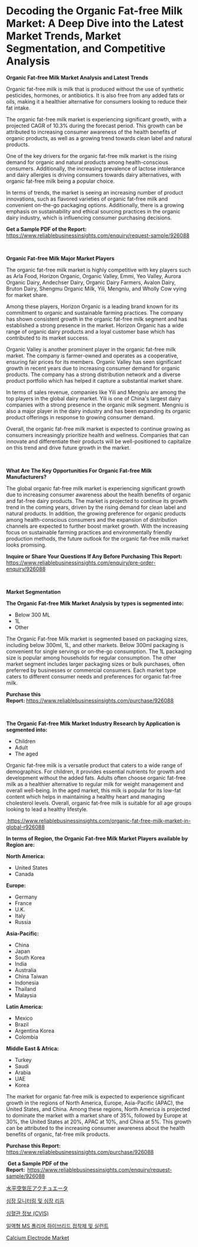 <p><h1>Decoding the Organic Fat-free Milk Market: A Deep Dive into the Latest Market Trends, Market Segmentation, and Competitive Analysis</h1></p><p><strong>Organic Fat-free Milk Market Analysis and Latest Trends</strong></p>
<p><p>Organic fat-free milk is milk that is produced without the use of synthetic pesticides, hormones, or antibiotics. It is also free from any added fats or oils, making it a healthier alternative for consumers looking to reduce their fat intake.</p><p>The organic fat-free milk market is experiencing significant growth, with a projected CAGR of 10.3% during the forecast period. This growth can be attributed to increasing consumer awareness of the health benefits of organic products, as well as a growing trend towards clean label and natural products.</p><p>One of the key drivers for the organic fat-free milk market is the rising demand for organic and natural products among health-conscious consumers. Additionally, the increasing prevalence of lactose intolerance and dairy allergies is driving consumers towards dairy alternatives, with organic fat-free milk being a popular choice.</p><p>In terms of trends, the market is seeing an increasing number of product innovations, such as flavored varieties of organic fat-free milk and convenient on-the-go packaging options. Additionally, there is a growing emphasis on sustainability and ethical sourcing practices in the organic dairy industry, which is influencing consumer purchasing decisions.</p></p>
<p><strong>Get a Sample PDF of the Report:&nbsp;</strong> <a href="https://www.reliablebusinessinsights.com/enquiry/request-sample/926088">https://www.reliablebusinessinsights.com/enquiry/request-sample/926088</a></p>
<p>&nbsp;</p>
<p><strong>Organic Fat-free Milk Major Market Players</strong></p>
<p><p>The organic fat-free milk market is highly competitive with key players such as Arla Food, Horizon Organic, Organic Valley, Emmi, Yeo Valley, Aurora Organic Dairy, Andechser Dairy, Organic Dairy Farmers, Avalon Dairy, Bruton Dairy, Shengmu Organic Milk, Yili, Mengniu, and Wholly Cow vying for market share. </p><p>Among these players, Horizon Organic is a leading brand known for its commitment to organic and sustainable farming practices. The company has shown consistent growth in the organic fat-free milk segment and has established a strong presence in the market. Horizon Organic has a wide range of organic dairy products and a loyal customer base which has contributed to its market success.</p><p>Organic Valley is another prominent player in the organic fat-free milk market. The company is farmer-owned and operates as a cooperative, ensuring fair prices for its members. Organic Valley has seen significant growth in recent years due to increasing consumer demand for organic products. The company has a strong distribution network and a diverse product portfolio which has helped it capture a substantial market share.</p><p>In terms of sales revenue, companies like Yili and Mengniu are among the top players in the global dairy market. Yili is one of China's largest dairy companies with a strong presence in the organic milk segment. Mengniu is also a major player in the dairy industry and has been expanding its organic product offerings in response to growing consumer demand.</p><p>Overall, the organic fat-free milk market is expected to continue growing as consumers increasingly prioritize health and wellness. Companies that can innovate and differentiate their products will be well-positioned to capitalize on this trend and drive future growth in the market.</p></p>
<p>&nbsp;</p>
<p><strong>What Are The Key Opportunities For Organic Fat-free Milk Manufacturers?</strong></p>
<p><p>The global organic fat-free milk market is experiencing significant growth due to increasing consumer awareness about the health benefits of organic and fat-free dairy products. The market is projected to continue its growth trend in the coming years, driven by the rising demand for clean label and natural products. In addition, the growing preference for organic products among health-conscious consumers and the expansion of distribution channels are expected to further boost market growth. With the increasing focus on sustainable farming practices and environmentally friendly production methods, the future outlook for the organic fat-free milk market looks promising.</p></p>
<p><strong>Inquire or Share Your Questions If Any Before Purchasing This Report:</strong> <a href="https://www.reliablebusinessinsights.com/enquiry/pre-order-enquiry/926088">https://www.reliablebusinessinsights.com/enquiry/pre-order-enquiry/926088</a></p>
<p>&nbsp;</p>
<p><strong>Market Segmentation</strong></p>
<p><strong>The Organic Fat-free Milk Market Analysis by types is segmented into:</strong></p>
<p><ul><li>Below 300 ML</li><li>1L</li><li>Other</li></ul></p>
<p><p>The Organic Fat-free Milk market is segmented based on packaging sizes, including below 300ml, 1L, and other markets. Below 300ml packaging is convenient for single servings or on-the-go consumption. The 1L packaging size is popular among households for regular consumption. The other market segment includes larger packaging sizes or bulk purchases, often preferred by businesses or commercial consumers. Each market type caters to different consumer needs and preferences for organic fat-free milk.</p></p>
<p><strong>Purchase this Report:&nbsp;</strong><a href="https://www.reliablebusinessinsights.com/purchase/926088">https://www.reliablebusinessinsights.com/purchase/926088</a></p>
<p>&nbsp;</p>
<p><strong>The Organic Fat-free Milk Market Industry Research by Application is segmented into:</strong></p>
<p><ul><li>Children</li><li>Adult</li><li>The aged</li></ul></p>
<p><p>Organic fat-free milk is a versatile product that caters to a wide range of demographics. For children, it provides essential nutrients for growth and development without the added fats. Adults often choose organic fat-free milk as a healthier alternative to regular milk for weight management and overall well-being. In the aged market, this milk is popular for its low-fat content which helps in maintaining a healthy heart and managing cholesterol levels. Overall, organic fat-free milk is suitable for all age groups looking to lead a healthy lifestyle.</p></p>
<p><a href="https://www.reliablebusinessinsights.com/organic-fat-free-milk-market-in-global-r926088">&nbsp;https://www.reliablebusinessinsights.com/organic-fat-free-milk-market-in-global-r926088</a></p>
<p><strong>In terms of Region, the Organic Fat-free Milk Market Players available by Region are:</strong></p>
<p>
    <p> <strong> North America: </strong>
        <ul>
            <li>United States</li>
            <li>Canada</li>
        </ul>
        </p> 
    <p> <strong> Europe: </strong>
        <ul>
            <li>Germany</li>
            <li>France</li>
            <li>U.K.</li>
            <li>Italy</li>
            <li>Russia</li>
        </ul>
        </p> 
    <p> <strong> Asia-Pacific: </strong>
        <ul>
            <li>China</li>
            <li>Japan</li>
            <li>South Korea</li>
            <li>India</li>
            <li>Australia</li>
            <li>China Taiwan</li>
            <li>Indonesia</li>
            <li>Thailand</li>
            <li>Malaysia</li>
        </ul>
        </p> 
    <p> <strong> Latin America: </strong>
        <ul>
            <li>Mexico</li>
            <li>Brazil</li>
            <li>Argentina Korea</li>
            <li>Colombia</li>
        </ul>
        </p> 
    <p> <strong> Middle East & Africa: </strong>
        <ul>
            <li>Turkey</li>
            <li>Saudi</li>
            <li>Arabia</li>
            <li>UAE</li>
            <li>Korea</li>
        </ul>
    </p>
    </p>
<p><p>The market for organic fat-free milk is expected to experience significant growth in the regions of North America, Europe, Asia-Pacific (APAC), the United States, and China. Among these regions, North America is projected to dominate the market with a market share of 35%, followed by Europe at 30%, the United States at 20%, APAC at 10%, and China at 5%. This growth can be attributed to the increasing consumer awareness about the health benefits of organic, fat-free milk products.</p></p>
<p><strong>Purchase this Report: </strong><a href="https://www.reliablebusinessinsights.com/purchase/926088">https://www.reliablebusinessinsights.com/purchase/926088</a></p>
<p>&nbsp;<strong>Get a Sample PDF of the Report:&nbsp;&nbsp;</strong><a href="https://www.reliablebusinessinsights.com/enquiry/request-sample/926088">https://www.reliablebusinessinsights.com/enquiry/request-sample/926088</a></p>
<p><strong></strong></p>
<p><p><a href="https://medium.com/@oliveyew35/%E6%B0%B4%E5%B9%B3%E6%96%B9%E5%90%91%E3%81%AE%E7%A9%BA%E6%B0%97%E5%9C%A7%E3%82%A2%E3%82%AF%E3%83%81%E3%83%A5%E3%82%A8%E3%83%BC%E3%82%BF%E3%83%BC%E5%B8%82%E5%A0%B4%E3%81%AE%E3%83%A1%E3%83%88%E3%83%AA%E3%82%AF%E3%82%B9%E3%82%92%E8%A7%A3%E8%AA%AD%E3%81%99%E3%82%8B-%E5%B8%82%E5%A0%B4%E3%82%B7%E3%82%A7%E3%82%A2-%E3%83%88%E3%83%AC%E3%83%B3%E3%83%89-%E6%88%90%E9%95%B7%E3%83%91%E3%82%BF%E3%83%BC%E3%83%B3-31213b5f016e">水平空気圧アクチュエータ</a></p><p><a href="https://github.com/amuji413411/Market-Research-Report-List-1/blob/main/678145193207.md">심장 모니터링 및 심장 리듬</a></p><p><a href="https://github.com/risastia4/Market-Research-Report-List-1/blob/main/329924393208.md">심혈관 정보 (CVIS)</a></p><p><a href="https://medium.com/@simeonbode1/%EC%9B%90-%EB%B6%80%ED%92%88-ms-%ED%8F%B4%EB%A6%AC%EB%A8%B8-%ED%95%98%EC%9D%B4%EB%B8%8C%EB%A6%AC%EB%93%9C-%EC%A0%91%EC%B0%A9%EC%A0%9C-%EB%B0%8F-%EB%B0%80%EB%B4%89%EC%A0%9C-%EC%8B%9C%EC%9E%A5-%EB%B3%B4%EA%B3%A0%EC%84%9C%EB%8A%94-%EC%9D%B4-%EC%8B%9C%EC%9E%A5%EC%9D%98-%EC%B5%9C%EC%8B%A0-%EB%8F%99%ED%96%A5-%EB%B0%8F-%EC%84%B1%EC%9E%A5-%EA%B8%B0%ED%9A%8C%EB%A5%BC-%EB%B3%B4%EC%97%AC%EC%A4%8D%EB%8B%88%EB%8B%A4-11150658efbf">일액형 MS 폴리머 하이브리드 접착제 및 실런트</a></p><p><a href="https://issuu.com/reportprime-2/docs/calcium-electrode-market-size-2030.pptx">Calcium Electrode Market</a></p></p>